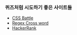 ### 퀴즈처럼 시도하기 좋은 사이트들

* [CSS Battle](https://cssbattle.dev/)
* [Regex Cross word](https://regexcrossword.com/)
* [HackerRank](https://www.hackerrank.com/)
